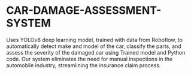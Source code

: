 # CAR-DAMAGE-ASSESSMENT-SYSTEM
Uses YOLOv8 deep learning model, trained with data from Roboflow, to automatically detect make and model of the car, classify the parts, and assess the severity of the damaged car using Trained model and Python code. Our system eliminates the need for manual inspections in the automobile industry, streamlining the insurance claim process.
